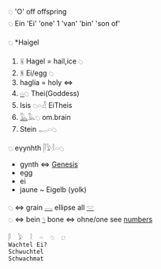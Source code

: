 𓆇 'O' off offspring  
𓆇 Ein 'Ei' 'one' 1 'van' 'bin' 'son of'  

𓆇 *Haigel  
 1. ᚺ Hagel = hail,ice  𓆇  
 2. ᚻ Ei/egg 𓆇  
 3. haglia = holy ⇔  
 4. [𓏏](𓏏)𓆇 Thei(Goddess)  
 5. Isis 𓆇𓏏𓁐 EiTheis  
 6. [𓅓](𓅓)𓅓𓆇 om.brain  
 7. Stein 𓉻𓏏𓆇  

𓆇 eγynhth 𓋴𓅱𓎛𓏏𓆇  
  * gynth ⇔ [Genesis](Genesis)  
  * egg  
  * ei  
  * jaune ~ Eigelb (yolk)  


𓆇 ⇔ grain [𓂋](𓂋) ellipse all [𓎟](𓎟)  
𓆇 ⇔ bein [𓄹](𓄹) bone ⇔ ohne/one see [numbers](Numbers)  

```  
𓋴  𓅱  𓎛  𓏏  𓆇  𓐎  
Wachtel Ei?  
Schwuchtel  
Schwachmat  
```  